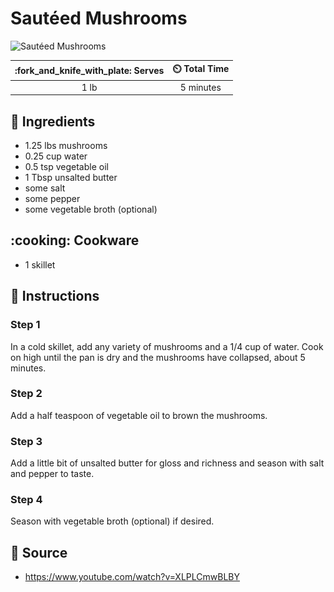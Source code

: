 # Sautéed Mushrooms

![Sautéed Mushrooms](../assets/images/sautéed-mushrooms.jpg)

| :fork_and_knife_with_plate: Serves | :timer_clock: Total Time |
|:----------------------------------:|:-----------------------: |
| 1 lb | 5 minutes |

## :salt: Ingredients

- 1.25 lbs mushrooms
- 0.25 cup water
- 0.5 tsp vegetable oil
- 1 Tbsp unsalted butter
- some salt
- some pepper
- some vegetable broth (optional)

## :cooking: Cookware

- 1 skillet

## :pencil: Instructions

### Step 1

In a cold skillet, add any variety of mushrooms and a 1/4 cup of water. Cook on high until the pan is dry and the
mushrooms have collapsed, about 5 minutes.

### Step 2

Add a half teaspoon of vegetable oil to brown the mushrooms.

### Step 3

Add a little bit of unsalted butter for gloss and richness and season with salt and pepper to taste.

### Step 4

Season with vegetable broth (optional) if desired.

## :link: Source

- <https://www.youtube.com/watch?v=XLPLCmwBLBY>
